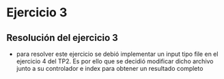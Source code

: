 # Ejercicio 3

## Resolución del ejercicio 3

* para resolver este ejercicio se debió implementar un input tipo file en el ejercicio 4 del TP2. Es por ello que se decidió modificar dicho archivo junto a su controlador e index para obtener un resultado completo

